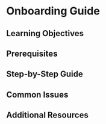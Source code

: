 # Onboarding Guide

## Learning Objectives

## Prerequisites

## Step-by-Step Guide

## Common Issues

## Additional Resources
